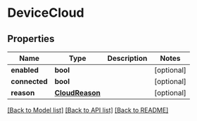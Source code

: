 # DeviceCloud


## Properties
Name | Type | Description | Notes
------------ | ------------- | ------------- | -------------
**enabled** | **bool** |  | [optional] 
**connected** | **bool** |  | [optional] 
**reason** | [**CloudReason**](CloudReason.md) |  | [optional] 

[[Back to Model list]](../README.md#documentation-for-models) [[Back to API list]](../README.md#documentation-for-api-endpoints) [[Back to README]](../README.md)


